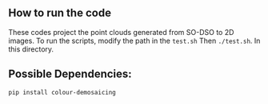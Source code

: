 ## How to run the code
These codes project the point clouds generated from SO-DSO to 2D images.
To run the scripts, modify the path in the `test.sh`
Then `./test.sh`. In this directory.

## Possible Dependencies:
`
pip install colour-demosaicing
`
